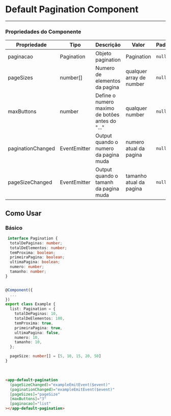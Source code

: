 # Default Pagination Component

---

### Propriedades do Componente

| Propriedade       | Tipo         | Descrição                                       | Valor                    | Padrão |
| ----------------- | ------------ | ----------------------------------------------- | ------------------------ | ------ |
| paginacao         | Pagination   | Objeto pagination                               | Pagination               | `null` |
| pageSizes         | number[]     | Numero de elementos da pagina                   | qualquer array de number | `null` |
| maxButtons        | number       | Define o numero maximo de botões antes do "..." | qualquer number          | `null` |
| paginationChanged | EventEmitter | Output quando o numero da pagina muda           | numero atual da pagina   | `null` |
| pageSizeChanged   | EventEmitter | Output quando o tamanh da pagina muda           | tamanho atual da pagina  | `null` |

## Como Usar

### Básico

```ts
 interface Pagination {
  totalDePaginas: number;
  totalDeElementos: number;
  temProxima: boolean;
  primeiraPagina: boolean;
  ultimaPagina: boolean;
  numero: number;
  tamanho: number;
}


@Component({
  ...
})
export class Example {
  list: Pagination = {
    totalDePaginas: 10,
    totalDeElementos: 100,
    temProxima: true,
    primeiraPagina: true,
    ultimaPagina: false,
    numero: 10,
    tamanho: 10,
  };

  pageSize: number[] = [5, 10, 15, 20, 50]
}
```

<br>

```html
<app-default-pagination
  (pageSizeChanged)="exampleEmitEvent($event)"
  (paginationChanged)="exampleEmitEvent($event)"
  [pageSizes]="pageSize"
  [maxButtons]="3"
  [paginacao]="list"
></app-default-pagination>
```
